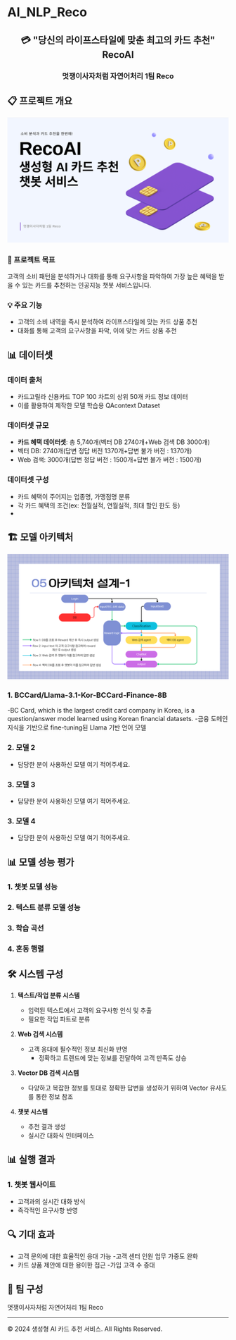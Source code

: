 # AI_NLP_Reco

<div align="center">
  <h2>💳 "당신의 라이프스타일에 맞춘 최고의 카드 추천" RecoAI</h2>
</div>

<div align="center">
  <h3>멋쟁이사자처럼 자연어처리 1팀 Reco</h3>
</div>

## 📋 프로젝트 개요
![image](https://github.com/OreOrca/AI_NLP_-Reco/blob/main/images/%ED%99%94%EB%A9%B4%20%EC%BA%A1%EC%B2%98%202024-12-25%20205754.png?raw=true)

### 🎯 프로젝트 목표
고객의 소비 패턴을 분석하거나 대화를 통해 요구사항을 파악하여 가장 높은 혜택을 받을 수 있는 카드를 추천하는 인공지능 챗봇 서비스입니다.

### 💡 주요 기능
- 고객의 소비 내역을 즉시 분석하여 라이프스타일에 맞는 카드 상품 추천
- 대화를 통해 고객의 요구사항을 파악, 이에 맞는 카드 상품 추천

## 📊 데이터셋

### 데이터 출처
- 카드고릴라 신용카드 TOP 100 차트의 상위 50개 카드 정보 데이터
- 이를 활용하여 제작한 모델 학습용 QAcontext Dataset

### 데이터셋 규모
- **카드 혜택 데이터셋**: 총 5,740개(벡터 DB 2740개+Web 검색 DB 3000개)
- 벡터 DB: 2740개(답변 정답 버전 1370개+답변 불가 버전 : 1370개)
- Web 검색: 3000개(답변 정답 버전 : 1500개+답변 불가 버전 : 1500개)

### 데이터셋 구성
- 카드 혜택이 주어지는 업종명, 가맹점명 분류
- 각 카드 혜택의 조건(ex: 전월실적, 연월실적, 최대 할인 한도 등)
-

## 🏗️ 모델 아키텍처
![image](https://github.com/OreOrca/AI_NLP_-Reco/blob/main/images/%ED%99%94%EB%A9%B4%20%EC%BA%A1%EC%B2%98%202024-12-25%20214301.png?raw=true)

### 1. BCCard/Llama-3.1-Kor-BCCard-Finance-8B
-BC Card, which is the largest credit card company in Korea, is a question/answer model learned using Korean financial datasets.
-금융 도메인 지식을 기반으로 fine-tuning된 Llama 기반 언어 모델

### 2. 모델 2
- 담당한 분이 사용하신 모델 여기 적어주세요.

### 3. 모델 3
- 담당한 분이 사용하신 모델 여기 적어주세요.

### 3. 모델 4
- 담당한 분이 사용하신 모델 여기 적어주세요.

## 📊 모델 성능 평가

### 1. 챗봇 모델 성능


### 2. 텍스트 분류 모델 성능


### 3. 학습 곡선

### 4. 혼동 행렬

## 🛠️ 시스템 구성

1. **텍스트/작업 분류 시스템**
   - 입력된 텍스트에서 고객의 요구사항 인식 및 추출
   - 필요한 작업 파트로 분류

2. **Web 검색 시스템**
   - 고객 응대에 필수적인 정보 최신화 반영
     - 정확하고 트렌드에 맞는 정보를 전달하여 고객 만족도 상승

3. **Vector DB 검색 시스템**
   - 다양하고 복잡한 정보를 토대로 정확한 답변을 생성하기 위하여 Vector 유사도를 통한 정보 참조

4. **챗봇 시스템**
   - 추천 결과 생성
   - 실시간 대화식 인터페이스

## 📊 실행 결과

### 1. 챗봇 웹사이트
- 고객과의 실시간 대화 방식
- 즉각적인 요구사항 반영

## 🔍 기대 효과

- 고객 문의에 대한 효율적인 응대 가능
    -고객 센터 인원 업무 가중도 완화
- 카드 상품 제안에 대한 용이한 접근
    -가입 고객 수 증대

## 👥 팀 구성
멋쟁이사자처럼 자연어처리 1팀 Reco

------------------------------------------

© 2024 생성형 AI 카드 추천 서비스. All Rights Reserved.
